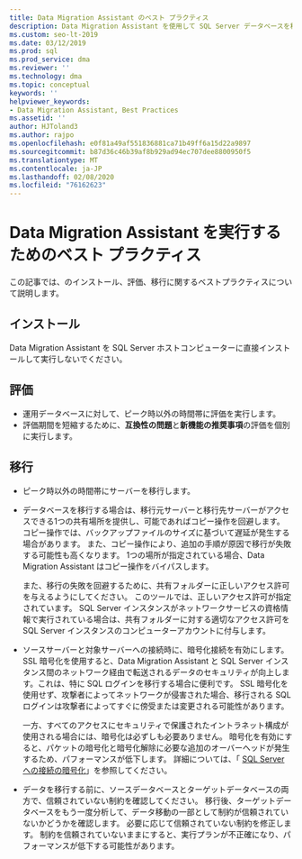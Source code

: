 ```yaml
---
title: Data Migration Assistant のベスト プラクティス
description: Data Migration Assistant を使用して SQL Server データベースを移行するためのベストプラクティスについて説明します
ms.custom: seo-lt-2019
ms.date: 03/12/2019
ms.prod: sql
ms.prod_service: dma
ms.reviewer: ''
ms.technology: dma
ms.topic: conceptual
keywords: ''
helpviewer_keywords:
- Data Migration Assistant, Best Practices
ms.assetid: ''
author: HJToland3
ms.author: rajpo
ms.openlocfilehash: e0f81a49af551836881ca71b49ff6a15d22a9897
ms.sourcegitcommit: b87d36c46b39af8b929ad94ec707dee8800950f5
ms.translationtype: MT
ms.contentlocale: ja-JP
ms.lasthandoff: 02/08/2020
ms.locfileid: "76162623"
---
```

# <a name="best-practices-for-running-data-migration-assistant"></a>Data Migration Assistant を実行するためのベスト プラクティス
この記事では、のインストール、評価、移行に関するベストプラクティスについて説明します。

## <a name="installation"></a>インストール
Data Migration Assistant を SQL Server ホストコンピューターに直接インストールして実行しないでください。

## <a name="assessment"></a>評価
- 運用データベースに対して、ピーク時以外の時間帯に評価を実行します。
- 評価期間を短縮するために、**互換性の問題**と**新機能の推奨事項**の評価を個別に実行します。

## <a name="migration"></a>移行
- ピーク時以外の時間帯にサーバーを移行します。

- データベースを移行する場合は、移行元サーバーと移行先サーバーがアクセスできる1つの共有場所を提供し、可能であればコピー操作を回避します。 コピー操作では、バックアップファイルのサイズに基づいて遅延が発生する場合があります。 また、コピー操作により、追加の手順が原因で移行が失敗する可能性も高くなります。 1つの場所が指定されている場合、Data Migration Assistant はコピー操作をバイパスします。
 
    また、移行の失敗を回避するために、共有フォルダーに正しいアクセス許可を与えるようにしてください。 このツールでは、正しいアクセス許可が指定されています。 SQL Server インスタンスがネットワークサービスの資格情報で実行されている場合は、共有フォルダーに対する適切なアクセス許可を SQL Server インスタンスのコンピューターアカウントに付与します。

- ソースサーバーと対象サーバーへの接続時に、暗号化接続を有効にします。 SSL 暗号化を使用すると、Data Migration Assistant と SQL Server インスタンス間のネットワーク経由で転送されるデータのセキュリティが向上します。これは、特に SQL ログインを移行する場合に便利です。 SSL 暗号化を使用せず、攻撃者によってネットワークが侵害された場合、移行される SQL ログインは攻撃者によってすぐに傍受または変更される可能性があります。

    一方、すべてのアクセスにセキュリティで保護されたイントラネット構成が使用される場合には、暗号化は必ずしも必要ありません。 暗号化を有効にすると、パケットの暗号化と暗号化解除に必要な追加のオーバーヘッドが発生するため、パフォーマンスが低下します。 詳細については、「 [SQL Server への接続の暗号化](https://go.microsoft.com/fwlink/?linkid=832513)」を参照してください。
    
- データを移行する前に、ソースデータベースとターゲットデータベースの両方で、信頼されていない制約を確認してください。 移行後、ターゲットデータベースをもう一度分析して、データ移動の一部として制約が信頼されていないかどうかを確認します。 必要に応じて信頼されていない制約を修正します。 制約を信頼されていないままにすると、実行プランが不正確になり、パフォーマンスが低下する可能性があります。
